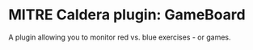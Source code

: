 # MITRE Caldera plugin: GameBoard

A plugin allowing you to monitor red vs. blue exercises - or games.

